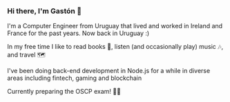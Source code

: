 ### Hi there, I'm Gastón 👋

I'm a Computer Engineer from Uruguay that lived and worked in Ireland and France for the past years. Now back in Uruguay :)

In my free time I like to read books 📖, listen (and occasionally play) music 🎶, and travel 🗺️

I've been doing back-end development in Node.js for a while in diverse areas including fintech, gaming and blockchain

Currently preparing the OSCP exam! 👨‍💻
